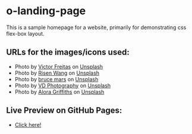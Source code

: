 # o-landing-page
This is a sample homepage for a website, primarily for demonstrating css flex-box layout.
## URLs for the images/icons used:
- Photo by <a href="https://unsplash.com/@victorfreitas?utm_content=creditCopyText&utm_medium=referral&utm_source=unsplash">Victor Freitas</a> on <a href="https://unsplash.com/photos/person-about-to-lift-the-barbel-WvDYdXDzkhs?utm_content=creditCopyText&utm_medium=referral&utm_source=unsplash">Unsplash</a>
- Photo by <a href="https://unsplash.com/@risennnnn?utm_content=creditCopyText&utm_medium=referral&utm_source=unsplash">Risen Wang</a> on <a href="https://unsplash.com/photos/gym-equipment-inside-room-20jX9b35r_M?utm_content=creditCopyText&utm_medium=referral&utm_source=unsplash">Unsplash</a>
- Photo by <a href="https://unsplash.com/@brucemars?utm_content=creditCopyText&utm_medium=referral&utm_source=unsplash">bruce mars</a> on <a href="https://unsplash.com/photos/woman-wearing-sport-bra-standing-on-gym-floors-pFyKRmDiWEA?utm_content=creditCopyText&utm_medium=referral&utm_source=unsplash">Unsplash</a>
- Photo by <a href="https://unsplash.com/@vdphotography?utm_content=creditCopyText&utm_medium=referral&utm_source=unsplash">VD Photography</a> on <a href="https://unsplash.com/photos/a-couple-of-black-dumbs-sitting-on-top-of-a-table-4KtEJUvT3Es?utm_content=creditCopyText&utm_medium=referral&utm_source=unsplash">Unsplash</a>
- Photo by <a href="https://unsplash.com/@aloragriffiths?utm_content=creditCopyText&utm_medium=referral&utm_source=unsplash">Alora Griffiths</a> on <a href="https://unsplash.com/photos/woman-seriously-performing-gym-exercise-LOnMc8Rp1Qs?utm_content=creditCopyText&utm_medium=referral&utm_source=unsplash">Unsplash</a>
## Live Preview on GitHub Pages:
- <a href="https://vikasindora.github.io/o-landing-page/">Click here!</a>